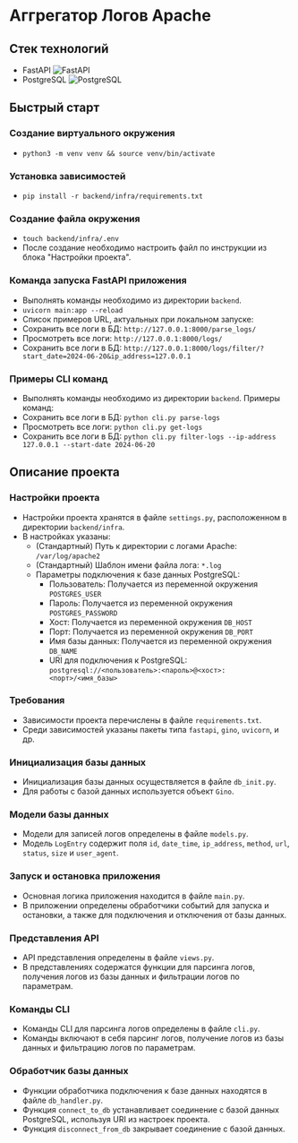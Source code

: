 # Аггрегатор Логов Apache

## Стек технологий
- FastAPI ![FastAPI](https://img.shields.io/badge/FastAPI-0.111.0-green.svg)
- PostgreSQL ![PostgreSQL](https://img.shields.io/badge/PostgreSQL-13.4-blue.svg)

## Быстрый старт

### Создание виртуального окружения
- `python3 -m venv venv && source venv/bin/activate`

### Установка зависимостей
- `pip install -r backend/infra/requirements.txt`

### Создание файла окружения
- `touch backend/infra/.env`
- После создание необходимо настроить файл по инструкции из блока "Настройки проекта".

### Команда запуска FastAPI приложения
- Выполнять команды необходимо из директории `backend`.
- `uvicorn main:app --reload`
- Список примеров URL, актуальных при локальном запуске:
- Сохранить все логи в БД: `http://127.0.0.1:8000/parse_logs/`
- Просмотреть все логи: `http://127.0.0.1:8000/logs/`
- Сохранить все логи в БД: `http://127.0.0.1:8000/logs/filter/?start_date=2024-06-20&ip_address=127.0.0.1`


### Примеры CLI команд
- Выполнять команды необходимо из директории `backend`. Примеры команд:
- Сохранить все логи в БД: `python cli.py parse-logs`
- Просмотреть все логи: `python cli.py get-logs `
- Сохранить все логи в БД: `python cli.py filter-logs --ip-address 127.0.0.1 --start-date 2024-06-20`

## Описание проекта

### Настройки проекта
- Настройки проекта хранятся в файле `settings.py`, расположенном в директории `backend/infra`.
- В настройках указаны:
  - (Стандартный) Путь к директории с логами Apache: `/var/log/apache2`
  - (Стандартный) Шаблон имени файла лога: `*.log`
  - Параметры подключения к базе данных PostgreSQL:
    - Пользователь: Получается из переменной окружения `POSTGRES_USER`
    - Пароль: Получается из переменной окружения `POSTGRES_PASSWORD`
    - Хост: Получается из переменной окружения `DB_HOST`
    - Порт: Получается из переменной окружения `DB_PORT`
    - Имя базы данных: Получается из переменной окружения `DB_NAME`
    - URI для подключения к PostgreSQL: `postgresql://<пользователь>:<пароль>@<хост>:<порт>/<имя_базы>`

### Требования
- Зависимости проекта перечислены в файле `requirements.txt`.
- Среди зависимостей указаны пакеты типа `fastapi`, `gino`, `uvicorn`, и др.

### Инициализация базы данных
- Инициализация базы данных осуществляется в файле `db_init.py`.
- Для работы с базой данных используется объект `Gino`.

### Модели базы данных
- Модели для записей логов определены в файле `models.py`.
- Модель `LogEntry` содержит поля `id`, `date_time`, `ip_address`, `method`, `url`, `status`, `size` и `user_agent`.

### Запуск и остановка приложения
- Основная логика приложения находится в файле `main.py`.
- В приложении определены обработчики событий для запуска и остановки, а также для подключения и отключения от базы данных.

### Представления API
- API представления определены в файле `views.py`.
- В представлениях содержатся функции для парсинга логов, получения логов из базы данных и фильтрации логов по параметрам.

### Команды CLI
- Команды CLI для парсинга логов определены в файле `cli.py`.
- Команды включают в себя парсинг логов, получение логов из базы данных и фильтрацию логов по параметрам.

### Обработчик базы данных
- Функции обработчика подключения к базе данных находятся в файле `db_handler.py`.
- Функция `connect_to_db` устанавливает соединение с базой данных PostgreSQL, используя URI из настроек проекта.
- Функция `disconnect_from_db` закрывает соединение с базой данных.
